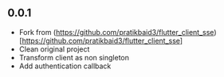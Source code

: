 ## 0.0.1

- Fork from (https://github.com/pratikbaid3/flutter_client_sse)[https://github.com/pratikbaid3/flutter_client_sse]
- Clean original project
- Transform client as non singleton
- Add authentication callback
